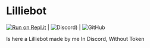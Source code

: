 # Lilliebot
[![Run on Repl.it](https://repl.it/badge/github/WilloIzCitron/Lilliebot)](https://repl.it/github/WilloIzCitron/Lilliebot) | ![Discord](https://img.shields.io/discord/380289224043266048?color=0xFFFF00&label=Join%20the%20Server&logo=Lillie&style=social)) | ![GitHub](https://img.shields.io/github/license/WilloIzCitron/LillieBot?label=Lilliebot%20License&style=flat-square)

Is here a Lilliebot made by me In Discord, Without Token

